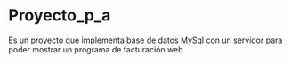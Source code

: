 # Proyecto_p_a
Es un proyecto que implementa base de datos MySql con un servidor para poder mostrar un programa de facturación web
